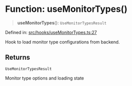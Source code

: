 # Function: useMonitorTypes()

> **useMonitorTypes**(): `UseMonitorTypesResult`

Defined in: [src/hooks/useMonitorTypes.ts:27](https://github.com/Nick2bad4u/Uptime-Watcher/blob/3cce0c3b352c8390536ca3c7399ece50a05faf18/src/hooks/useMonitorTypes.ts#L27)

Hook to load monitor type configurations from backend.

## Returns

`UseMonitorTypesResult`

Monitor type options and loading state
